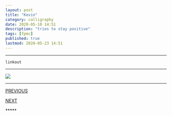 ```yaml
---
layout: post
title: "Kevin"
category: calligraphy
date: 2020-05-10 14:51
description: "tries to stay positive"
tags: [fpmc]
published: true
lastmod: 2020-05-23 14:51
---
```


*****

`linkout`

*****

<img src="{{ site.url }}/assets/img/ca29.jpg" />

*****
<div class="fpmc-nav">

<span class="fpmc-nav-prev"><a href="{{ 'kevin-1' | prepend: site.baseurl }}">PREVIOUS</a></span>

<span class="fpmc-nav-next"><a href="{{ 'kevin-iv' | prepend: site.baseurl }}">NEXT</a></span> 

</div>
*****
